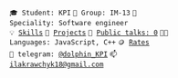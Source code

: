 <code>🎓 Student: KPI</code>
<code>🎪 Group: IM-13</code>
<code>👷 Speciality: Software engineer </code><br>
<code>💡 [Skills](SKILLS.md)</code>
<code>🧻 [Projects](https://github.com/Illyakravchuk/supergame)</code>
<code>📢 [Public talks: 0](TALKS.md)</code>
<code>🧑‍💻 Languages: JavaScript, C++</code>
<code>🪙 [Rates](RATES.md)</code><br>
<code>💬 telegram: [@dolphin_KPI](https://telegram.me/dolphin_KPI)</code>
<code>📫 ilakrawchyk18@gmail.com</code>
